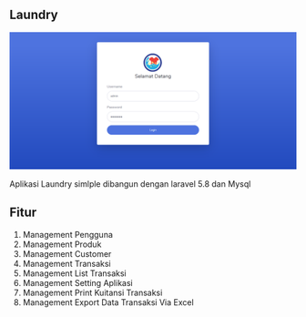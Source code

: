 ## Laundry

![](screenshoot/Login.png)

Aplikasi Laundry simlple dibangun dengan laravel 5.8 dan Mysql

## Fitur

1. Management Pengguna
2. Management Produk
3. Management Customer
4. Management Transaksi
5. Management List Transaksi
6. Management Setting Aplikasi
7. Management Print Kuitansi Transaksi
8. Management Export Data Transaksi Via Excel


